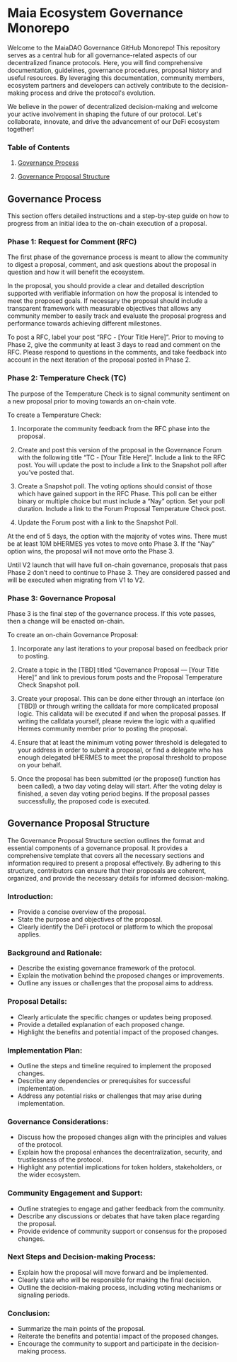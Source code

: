 # Maia Ecosystem Governance Monorepo

Welcome to the MaiaDAO Governance GitHub Monorepo! This repository serves as a central hub for all governance-related aspects of our decentralized finance protocols. Here, you will find comprehensive documentation, guidelines, governance procedures, proposal history and useful resources. By leveraging this documentation, community members, ecosystem partners and developers can actively contribute to the decision-making process and drive the protocol's evolution.

We believe in the power of decentralized decision-making and welcome your active involvement in shaping the future of our protocol. Let's collaborate, innovate, and drive the advancement of our DeFi ecosystem together!

### Table of Contents
1. [Governance Process](#governance-process)

2. [Governance Proposal Structure](#governance-proposal-structure)

## Governance Process

This section offers detailed instructions and a step-by-step guide on how to progress from an initial idea to the on-chain execution of a proposal.

### Phase 1: Request for Comment (RFC)

The first phase of the governance process is meant to allow the community to digest a proposal, comment, and ask questions about the proposal in question and how it will benefit the ecosystem.

In the proposal, you should provide a clear and detailed description supported with verifiable information on how the proposal is intended to meet the proposed goals. If necessary the proposal should include a transparent framework with measurable objectives that allows any community member to easily track and evaluate the proposal progress and performance towards achieving different milestones. 

To post a RFC, label your post “RFC - [Your Title Here]”. Prior to moving to Phase 2, give the community at least 3 days to read and comment on the RFC. Please respond to questions in the comments, and take feedback into account in the next iteration of the proposal posted in Phase 2.

### Phase 2: Temperature Check (TC)

The purpose of the Temperature Check is to signal community sentiment on a new proposal prior to moving towards an on-chain vote.

To create a Temperature Check:

1. Incorporate the community feedback from the RFC phase into the proposal.

2. Create and post this version of the proposal in the Governance Forum with the following title “TC - [Your Title Here]”. Include a link to the RFC post. You will update the post to include a link to the Snapshot poll after you’ve posted that.

3. Create a Snapshot poll. The voting options should consist of those which have gained support in the RFC Phase. This poll can be either binary or multiple choice but must include a “Nay” option. Set your poll duration. Include a link to the Forum Proposal Temperature Check post.

4. Update the Forum post with a link to the Snapshot Poll.

At the end of 5 days, the option with the majority of votes wins. There must be at least 10M bHERMES yes votes to move onto Phase 3. If the “Nay” option wins, the proposal will not move onto the Phase 3.

Until V2 launch that will have full on-chain governance, proposals that pass Phase 2 don’t need to continue to Phase 3. They are considered passed and will be executed when migrating from V1 to V2.

### Phase 3: Governance Proposal

Phase 3 is the final step of the governance process. If this vote passes, then a change will be enacted on-chain.

To create an on-chain Governance Proposal:

1. Incorporate any last iterations to your proposal based on feedback prior to posting.

2. Create a topic in the [TBD] titled “Governance Proposal — [Your Title Here]” and link to previous forum posts and the Proposal Temperature Check Snapshot poll.

3. Create your proposal. This can be done either through an interface (on [TBD]) or through writing the calldata for more complicated proposal logic. This calldata will be executed if and when the proposal passes. If writing the calldata yourself, please review the logic with a qualified Hermes community member prior to posting the proposal.

4. Ensure that at least the minimum voting power threshold is delegated to your address in order to submit a proposal, or find a delegate who has enough delegated bHERMES to meet the proposal threshold to propose on your behalf.

5. Once the proposal has been submitted (or the propose() function has been called), a two day voting delay will start. After the voting delay is finished, a seven day voting period begins. If the proposal passes successfully, the proposed code is executed.
    
## Governance Proposal Structure

The Governance Proposal Structure section outlines the format and essential components of a governance proposal. It provides a comprehensive template that covers all the necessary sections and information required to present a proposal effectively. By adhering to this structure, contributors can ensure that their proposals are coherent, organized, and provide the necessary details for informed decision-making.

### Introduction:
- Provide a concise overview of the proposal.
- State the purpose and objectives of the proposal.
- Clearly identify the DeFi protocol or platform to which the proposal applies.

### Background and Rationale:
- Describe the existing governance framework of the protocol.
- Explain the motivation behind the proposed changes or improvements.
- Outline any issues or challenges that the proposal aims to address.

### Proposal Details:
- Clearly articulate the specific changes or updates being proposed.
- Provide a detailed explanation of each proposed change.
- Highlight the benefits and potential impact of the proposed changes.

### Implementation Plan:
- Outline the steps and timeline required to implement the proposed changes.
- Describe any dependencies or prerequisites for successful implementation.
- Address any potential risks or challenges that may arise during implementation.

### Governance Considerations:
- Discuss how the proposed changes align with the principles and values of the protocol.
- Explain how the proposal enhances the decentralization, security, and trustlessness of the protocol.
- Highlight any potential implications for token holders, stakeholders, or the wider ecosystem.

### Community Engagement and Support:
- Outline strategies to engage and gather feedback from the community.
- Describe any discussions or debates that have taken place regarding the proposal.
- Provide evidence of community support or consensus for the proposed changes.

### Next Steps and Decision-making Process:
- Explain how the proposal will move forward and be implemented.
- Clearly state who will be responsible for making the final decision.
- Outline the decision-making process, including voting mechanisms or signaling periods.

### Conclusion:
- Summarize the main points of the proposal.
- Reiterate the benefits and potential impact of the proposed changes.
- Encourage the community to support and participate in the decision-making process.
